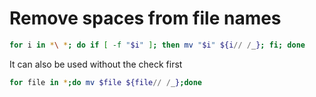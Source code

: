 # Remove spaces from file names


```bash
for i in *\ *; do if [ -f "$i" ]; then mv "$i" ${i// /_}; fi; done   
```

It can also be used without the check first

```bash
for file in *;do mv $file ${file// /_};done
```
